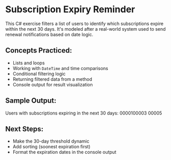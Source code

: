 # Subscription Expiry Reminder
This C# exercise filters a list of users to identify which subscriptions expire within the next 30 days. It's modeled after a real-world system used to send renewal notifications based on date logic.

## Concepts Practiced:
- Lists and loops
- Working with `DateTime` and time comparisons
- Conditional filtering logic
- Returning filtered data from a method
- Console output for result visualization

## Sample Output:
Users with subscriptions expiring in the next 30 days: 0000100003 00005

## Next Steps:
- Make the 30-day threshold dynamic
- Add sorting (soonest expiration first)
- Format the expiration dates in the console output
